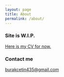 ```yaml
---
layout: page
title: About
permalink: /about/
---
```


### Site is W.I.P.

[Here is my CV for now.](/documents/resume.pdf)


### Contact me

[burakcetin435@gmail.com](mailto:burakcetin435@gmail.com)